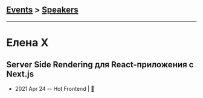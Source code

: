 ## [Events](../README.md) > [Speakers](../speakers.md)
---

# Елена X

## Server Side Rendering для React-приложения с Next.js
- 2021 Apr 24 -- Hot Frontend  | [:notebook:](https://docs.google.com/presentation/d/117mazgvWQdpOkWhlXA3e91l1_kfFLP22Z2FydVK66To/edit)  
